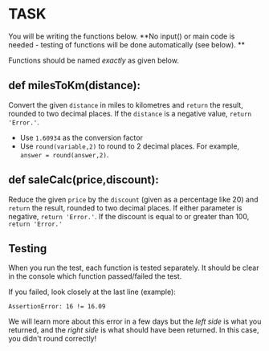 # TASK

You will be writing the functions below.  **No input() or main code is needed - testing of functions will be done automatically (see below). **

Functions should be named *exactly* as given below.

## def milesToKm(distance):

Convert the given `distance` in miles to kilometres and `return` the result, rounded to two decimal places.  If the `distance` is a negative value, `return 'Error.'`.

- Use `1.60934` as the conversion factor
- Use `round(variable,2)` to round to 2 decimal places.  For example, `answer = round(answer,2)`.

## def saleCalc(price,discount):

Reduce the given `price` by the `discount` (given as a percentage like 20) and `return` the result, rounded to two decimal places.  If either parameter is negative, `return 'Error.'`.  If the discount is equal to or greater than 100, `return 'Error.'`



## Testing

When you run the test, each function is tested separately.  It should be clear in the console which function passed/failed the test.

If you failed, look closely at the last line (example):

`
AssertionError: 16 != 16.09
`

We will learn more about this error in a few days but the *left side* is what you returned, and the *right side* is what should have been returned.  In this case, you didn't round correctly!
